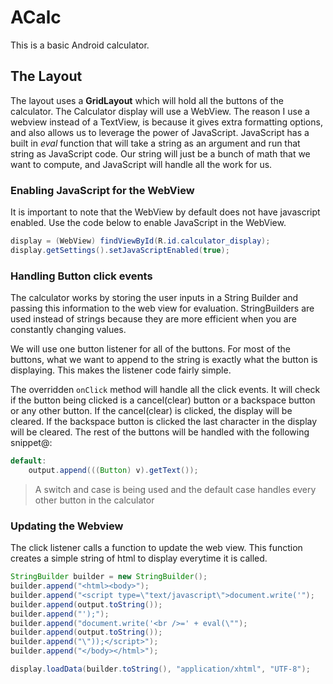 # ACalc

This is a basic Android calculator.

## The Layout

The layout uses a **GridLayout** which will hold all the buttons of the calculator. The Calculator display will use a WebView. The reason I use a webview instead of a TextView, is because it gives extra formatting options, and also allows us to leverage the power of JavaScript. JavaScript has a built in *eval* function that will take a string as an argument and run that string as JavaScript code. Our string will just be a bunch of math that we want to compute, and JavaScript will handle all the work for us.

### Enabling JavaScript for the WebView

It is important to note that the WebView by default does not have javascript enabled. Use the code below to enable JavaScript in the WebView.

``` java
display = (WebView) findViewById(R.id.calculator_display);
display.getSettings().setJavaScriptEnabled(true);
```

### Handling Button click events

The calculator works by storing the user inputs in a String Builder and passing this information to the web view for evaluation. StringBuilders are used instead of strings because they are more efficient when you are constantly changing values.

We will use one button listener for all of the buttons. For most of the buttons, what we want to append to the string is exactly what the button is displaying. This makes the listener code fairly simple.

The overridden `onClick` method will handle all the click events. It will check if the button being clicked is a cancel(clear) button or a backspace button or any other button. If the cancel(clear) is clicked, the display will be cleared. If the backspace button is clicked the last character in the display will be cleared. The rest of the buttons will be handled with the following snippet@:

``` java
default:
    output.append(((Button) v).getText());
```
> A switch and case is being used and the default case handles every other button in the calculator


### Updating the Webview

The click listener calls a function to update the web view. This function creates a simple string of html to display everytime it is called.

``` java
StringBuilder builder = new StringBuilder();
builder.append("<html><body>");
builder.append("<script type=\"text/javascript\">document.write('");
builder.append(output.toString());
builder.append("');");
builder.append("document.write('<br />=' + eval(\"");
builder.append(output.toString());
builder.append("\"));</script>");
builder.append("</body></html>");

display.loadData(builder.toString(), "application/xhtml", "UTF-8");
```